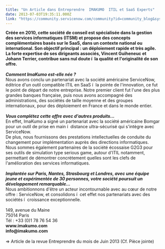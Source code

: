 ```yaml
---
title: "Un Article dans Entreprendre  IMAKUMO  ITIL et SaaS Experts"
date: 2013-07-03T19:35:11.000Z
link: "https://community.servicenow.com/community?id=community_blog&sys_id=a34da229dbd0dbc01dcaf3231f9619a3"
---
```

<p><strong><span style='font-size=15px;'>Créée en 2010, cette société de conseil est spécialisée dans la gestion des services informatiques (ITSM) et propose des concepts complémentaires basés sur le SaaS, dans un contexte national ou international. Son objectif principal : un déploiement rapide et très agile. La forte expertise de ses dirigeants associés, Vincent Guiheneuc et Johann Terrier, contribue sans nul doute í  la qualité et l'originalité de son offre.</span></strong><br /><br /><i><strong>Comment ImaKumo est-elle née ?</strong></i><br />Nous avons conclu un partenariat avec la société américaine ServiceNow, éditrice d'un outil compatible ITIL en SaaS í  la pointe de l'innovation, ce fut le point de départ de notre entreprise. Notre premier client fut l'une des plus grandes banques française, puis nous avons accompagné des administrations, des sociétés de taille moyenne et des groupes internationaux, pour des déploiement en France et dans le monde entier.<br /><br /><i><strong>Vous complétez cette offre avec d'autres produits…</strong></i><br />En effet, ImaKumo a signé un partenariat avec la société américaine Bomgar pour un outil de prise en main í  distance ultra-sécurisé qui s'intègre avec ServiceNow.<br />De plus, nous fournissons des prestations intellectuelles de conduite du changement pour implémentation auprès des directions informatiques. <br />Nous sommes également partenaires de la société écossaise G2G3 pour ses outils de simulation type serious game, autour d'ITIL notamment, permettant de démontrer concrètement quelles sont les clefs de l'amélioration des services informatiques.<br /><br /><i><strong>Implantée sur Paris, Nantes, Strasbourg et Londres, avec une équipe jeune et expérimentée de 30 personnes, votre société poursuit un développement remarquable…</strong></i><br />Nous ambitionnons d'être un acteur incontournable avec au cœur de notre offre : ServiceNow, et consolidons í  cet effet nos partenariats avec des sociétés í  croissance exceptionnelle.<br /><br />149, avenue du Maine<br />75014 Paris<br />Tél : +33 (0)1 78 76 54 36<br /><strong>www.imakumo.com</strong><br /><strong>info@imakumo.com</strong><br /><br />=&gt; Article de la revue Entreprendre du mois de Juin 2013 (Cf. Pièce jointe)</p>